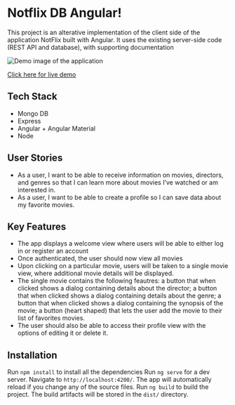 # Notflix DB Angular!

This project is an alterative implementation of the client side of the application NotFlix built with Angular. It uses the existing server-side code (REST API and database), with supporting documentation

![Demo image of the application](https://github.com/MichiyoYo/notflixdb-angular/blob/main/demo/notflix-angular-demo.gif)

[Click here for live demo](https://michiyoyo.github.io/notflixdb-angular/)

## Tech Stack

- Mongo DB
- Express
- Angular + Angular Material
- Node

## User Stories

- As a user, I want to be able to receive information on movies, directors, and genres so that I can learn more about movies I’ve watched or am interested in.
- As a user, I want to be able to create a profile so I can save data about my favorite movies.

## Key Features

- The app displays a welcome view where users will be able to either log in or register an account
- Once authenticated, the user should now view all movies
- Upon clicking on a particular movie, users will be taken to a single movie view, where additional movie details will be displayed.
- The single movie contains the following feautres: a button that when clicked shows a dialog containing details about the director; a button that when clicked shows a dialog containing details about the genre; a button that when clicked shows a dialog containing the synopsis of the movie; a button (heart shaped) that lets the user add the movie to their list of favorites movies.
- The user should also be able to access their profile view with the options of editing it or delete it.

## Installation

Run `npm install` to install all the dependencies
Run `ng serve` for a dev server. Navigate to `http://localhost:4200/`. The app will automatically reload if you change any of the source files.
Run `ng build` to build the project. The build artifacts will be stored in the `dist/` directory.
